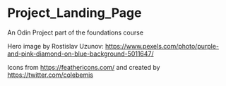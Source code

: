 # Project_Landing_Page

An Odin Project part of the foundations course

Hero image by Rostislav Uzunov: https://www.pexels.com/photo/purple-and-pink-diamond-on-blue-background-5011647/

Icons from https://feathericons.com/ and created by https://twitter.com/colebemis
